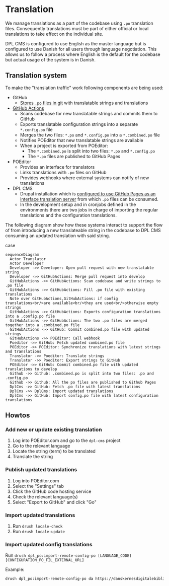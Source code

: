 # Translation

We manage translations as a part of the codebase using `.po` translation files.
Consequently translations must be part of either official or local translations
to take effect on the individual site.

DPL CMS is configured to use English as the master language but is configured
to use Danish for all users through language negotiation. This allows us to
follow a process where English is the default for the codebase but actual usage
of the system is in Danish.

## Translation system

To make the "translation traffic" work following components are being used:

* GitHub
  * [Stores `.po` files in git](web/profiles/dpl_cms/translations/da.po) with
    translatable strings and translations
* [GitHub Actions](.github/workflows/translations.yml)
  * Scans codebase for new translatable strings and commits them to GitHub
  * Exports translatable configuration strings into a separate `*.config.po` file
  * Merges the two files: `*.po` and `*.config.po` into a `*.combined.po` file
  * Notifies POEditor that new translatable strings are available
  * When a project is exported from POEditor:
    * The `*.combined.po` is split into two files: `*.po` and `*.config.po`
    * The `*.po` files are published to GitHub Pages
* POEditor
  * Provides an interface for translators
  * Links translations with `.po` files on GitHub
  * Provides webhooks where external systems can notify of new translations
* DPL CMS
  * Drupal installation which is [configured to use GitHub Pages as an interface
    translation server](web/profiles/dpl_cms/dpl_cms.info.yml) from which `.po`
    files can be consumed.
  * In the development setup and in cronjobs defined in the environments there are two jobs in charge of importing the regular translations and the configuration translations.

The following diagram show how these systems interact to support the flow of
from introducing a new translateable string in the codebase to DPL CMS consuming
an updated translation with said string.

case

```mermaid
sequenceDiagram
  Actor Translator
  Actor Developer
  Developer ->> Developer: Open pull request with new translatable string
  Developer ->> GitHubActions: Merge pull request into develop
  GitHubActions ->> GitHubActions: Scan codebase and write strings to .po file
  GitHubActions ->> GitHubActions: Fill .po file with existing translations
  Note over GitHubActions,GitHubActions: if config translations<br/>are available<br/>they are used<br/>otherwise empty strings
  GitHubActions ->> GitHubActions: Exports configuration translations into a .config.po file
  GitHubActions ->> GitHubActions: The two .po files are merged together into a .combined.po file
  GitHubActions ->> GitHub: Commit combined.po file with updated strings
  GitHubActions ->> POEditor: Call webhook
  Poeditor ->> GitHub: Fetch updated combined.po file
  POEditor ->> POEditor: Synchronize translations with latest strings and translations
  Translator ->> Poeditor: Translate strings
  Translator ->> Poeditor: Export strings to GitHub
  POEditor ->> GitHub: Commit combined.po file with updated translations to develop
  Github ->> Github: .combined.po is split into two files: .po and .config.po
  Github ->> Github: All the po files are published to Github Pages
  DplCms ->> GitHub: Fetch .po file with latest translations
  DplCms ->> DplCms: Import updated translations
  DplCms ->> GitHub: Import config.po file with latest configuration translations
```

## Howtos

### Add new or update existing translation

1. Log into POEditor.com and go to the `dpl-cms` project
2. Go to the relevant language
3. Locate the string (term) to be translated
4. Translate the string

### Publish updated translations

1. Log into POEditor.com
2. Select the "Settings" tab
3. Click the GitHub code hosting service
4. Check the relevant language(s)
5. Select "Export to GitHub" and click "Go"

### Import updated translations

1. Run `drush locale-check`
2. Run `drush locale-update`

### Import updated config translations

Run  `drush dpl_po:import-remote-config-po [LANGUAGE_CODE] [CONFIGURATION_PO_FIL_EXTERNAL_URL]`

Example:
```bash
drush dpl_po:import-remote-config-po da https://danskernesdigitalebibliotek.github.io/dpl-cms/translations/da.config.po
```
